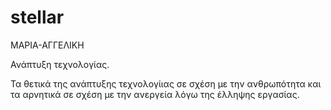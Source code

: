 # stellar
ΜΑΡΙΑ-ΑΓΓΕΛΙΚΗ

Ανάπτυξη τεχνολογίας.


Τα θετικά της ανάπτυξης τεχνολογίιας σε σχέση με την ανθρωπότητα και τα αρνητικά σε σχέση με την ανεργεία λόγω της έλληψης εργασίας.
